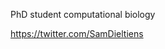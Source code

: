 PhD student computational biology

https://twitter.com/SamDieltiens
<!--
**SamDieltiens/SamDieltiens** is a ✨ _special_ ✨ repository because its `README.md` (this file) appears on your GitHub profile.



